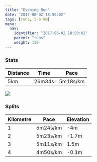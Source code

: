 ```yaml
---
title: "Evening Run"
date: "2017-08-02 18:50:02"
tags: [runs, 5-6 km]
menu:
  nav:
    identifier: "2017-08-02 18:50:02"
    parent: "runs"
    weight: 130
---
```


### Stats

| Distance | Time | Pace |
|----------|------|------|
|5km|26m34s|5m18s/km|

<img src='https://maps.googleapis.com/maps/api/staticmap?maptype=roadmap&path=enc:asjeIh{vL|ATn@zFfAkAAiGfBaCfDYtBlDwJlFOiFdB{ClDWlB~DuJnEIwErB_DnDG`BfDgKtERuGfCqBjCH`BdDsJ|EYeFlCeDtCHdBbDwJtEQyEtB{C~CStBjDmJ`F[qEjBkDfDUrB|DiKpE?yEvBeDxCKxBvDcKrEJqGvCiC&key=AIzaSyAfqMeaZ1CCJFGP5cWud__oZnT_Pybg-1M&size=800x800&markers=color:yellow|label:S|53.47137,-2.25221&markers=color:green|label:F|53.46948,-2.251'>

### Splits

| Kilometre | Pace | Elevation |
|------|------|-----------|
|1|5m24s/km|-4m|
|2|5m23s/km|-1.7m|
|3|5m11s/km|1.5m|
|4|4m50s/km|-0.1m|
